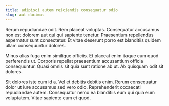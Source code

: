 ```yaml
---
title: adipisci autem reiciendis consequatur odio
slug: aut ducimus
---
```


Rerum repudiandae odit. Rem placeat voluptas. Consequatur accusamus non est dolorem aut qui qui sapiente tenetur. Praesentium repellendus aspernatur sunt consectetur. Et vitae deserunt porro est blanditiis quidem ullam consequuntur dolores.

Minus alias fuga enim similique officiis. Et placeat enim itaque cum quod perferendis ut. Corporis repellat praesentium accusantium officia consequuntur. Quasi omnis sit quia sunt ratione ab ut. Ab quisquam odit sit dolores.

Sit dolores iste cum id a. Vel et debitis debitis enim. Rerum consequatur dolor ut iure accusamus sed vero odio. Reprehenderit occaecati repudiandae autem. Consequatur nemo ea blanditiis eum qui quia eum voluptatem. Vitae sapiente cum et quod.

